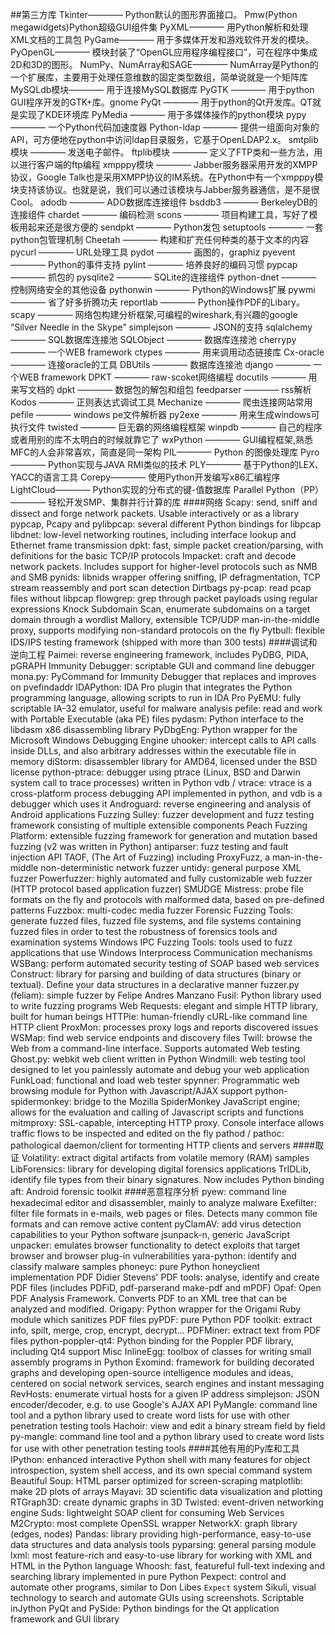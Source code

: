 ##第三方库
Tkinter———— Python默认的图形界面接口。
Pmw(Python megawidgets)Python超级GUI组件集
PyXML———— 用Python解析和处理XML文档的工具包
PyGame———— 用于多媒体开发和游戏软件开发的模块。
PyOpenGL———— 模块封装了“OpenGL应用程序编程接口”，可在程序中集成2D和3D的图形。
NumPy、NumArray和SAGE———— NumArray是Python的一个扩展库，主要用于处理任意维数的固定类型数组，简单说就是一个矩阵库
MySQLdb模块———— 用于连接MySQL数据库
PyGTK ———— 用于python GUI程序开发的GTK+库。gnome
PyQt ———— 用于python的Qt开发库。QT就是实现了KDE环境库
PyMedia ———— 用于多媒体操作的python模块
pypy ———— 一个Python代码加速度器
Python-ldap ———— 提供一组面向对象的API，可方便地在python中访问ldap目录服务，它基于OpenLDAP2.x。
smtplib模块 ———— 发送电子邮件。
ftplib模块 ———— 定义了FTP类和一些方法，用以进行客户端的ftp编程
xmpppy模块 ———— Jabber服务器采用开发的XMPP协议，Google Talk也是采用XMPP协议的IM系统。在Python中有一个xmpppy模块支持该协议。也就是说，我们可以通过该模块与Jabber服务器通信，是不是很Cool。
adodb ———— ADO数据库连接组件
bsddb3 ———— BerkeleyDB的连接组件
chardet ———— 编码检测
scons ———— 项目构建工具，写好了模板用起来还是很方便的
sendpkt ———— Python发包
setuptools ———— 一套python包管理机制
Cheetah ———— 构建和扩充任何种类的基于文本的内容
pycurl ———— URL处理工具
pydot ———— 画图的，graphiz
pyevent ———— Python的事件支持
pylint ———— 培养良好的编码习惯
pypcap ———— 抓包的
pysqlite2 ———— SQLite的连接组件
python-dnet ———— 控制网络安全的其他设备
pythonwin ———— Python的Windows扩展
pywmi ———— 省了好多折腾功夫
reportlab ———— Python操作PDF的Libary。
scapy ———— 网络包构建分析框架,可编程的wireshark,有兴趣的google “Silver Needle in the Skype”
simplejson ———— JSON的支持
sqlalchemy ———— SQL数据库连接池
SQLObject ———— 数据库连接池
cherrypy ———— 一个WEB framework
ctypes ———— 用来调用动态链接库
Cx-oracle ———— 连接oracle的工具
DBUtils ———— 数据库连接池
django ———— 一个WEB framework
DPKT ———— raw-scoket网络编程
docutils ———— 用来写文档的
dpkt ———— 数据包的解包和组包
feedparser ———— rss解析
Kodos ———— 正则表达式调试工具
Mechanize ———— 爬虫连接网站常用
pefile ———— windows pe文件解析器
py2exe ———— 用来生成windows可执行文件
twisted ———— 巨无霸的网络编程框架
winpdb ———— 自己的程序或者用别的库不太明白的时候就靠它了
wxPython ———— GUI编程框架,熟悉MFC的人会非常喜欢，简直是同一架构
PIL———— Python 的图像处理库
Pyro———— Python实现与JAVA RMI类似的技术
PLY———— 基于Python的LEX、YACC的语言工具
Corepy———— 使用Python开发编写x86汇编程序
LightCloud———— Python实现的分布式的键-值数据库
Parallel Python（PP）———— 轻松开发SMP、集群并行计算的库
####网络
Scapy: send, sniff and dissect and forge network packets. Usable interactively or as a library
pypcap, Pcapy and pylibpcap: several different Python bindings for libpcap
libdnet: low-level networking routines, including interface lookup and Ethernet frame transmission
dpkt: fast, simple packet creation/parsing, with definitions for the basic TCP/IP protocols
Impacket: craft and decode network packets. Includes support for higher-level protocols such as NMB and SMB
pynids: libnids wrapper offering sniffing, IP defragmentation, TCP stream reassembly and port scan detection
Dirtbags py-pcap: read pcap files without libpcap
flowgrep: grep through packet payloads using regular expressions
Knock Subdomain Scan, enumerate subdomains on a target domain through a wordlist
Mallory, extensible TCP/UDP man-in-the-middle proxy, supports modifying non-standard protocols on the fly
Pytbull: flexible IDS/IPS testing framework (shipped with more than 300 tests)
####调试和逆向工程
Paimei: reverse engineering framework, includes PyDBG, PIDA, pGRAPH
Immunity Debugger: scriptable GUI and command line debugger
mona.py: PyCommand for Immunity Debugger that replaces and improves on pvefindaddr
IDAPython: IDA Pro plugin that integrates the Python programming language, allowing scripts to run in IDA Pro
PyEMU: fully scriptable IA-32 emulator, useful for malware analysis
pefile: read and work with Portable Executable (aka PE) files
pydasm: Python interface to the libdasm x86 disassembling library
PyDbgEng: Python wrapper for the Microsoft Windows Debugging Engine
uhooker: intercept calls to API calls inside DLLs, and also arbitrary addresses within the executable file in memory
diStorm: disassembler library for AMD64, licensed under the BSD license
python-ptrace: debugger using ptrace (Linux, BSD and Darwin system call to trace processes) written in Python
vdb / vtrace: vtrace is a cross-platform process debugging API implemented in python, and vdb is a debugger which uses it
Androguard: reverse engineering and analysis of Android applications
Fuzzing
Sulley: fuzzer development and fuzz testing framework consisting of multiple extensible components
Peach Fuzzing Platform: extensible fuzzing framework for generation and mutation based fuzzing (v2 was written in Python)
antiparser: fuzz testing and fault injection API
TAOF, (The Art of Fuzzing) including ProxyFuzz, a man-in-the-middle non-deterministic network fuzzer
untidy: general purpose XML fuzzer
Powerfuzzer: highly automated and fully customizable web fuzzer (HTTP protocol based application fuzzer)
SMUDGE
Mistress: probe file formats on the fly and protocols with malformed data, based on pre-defined patterns
Fuzzbox: multi-codec media fuzzer
Forensic Fuzzing Tools: generate fuzzed files, fuzzed file systems, and file systems containing fuzzed files in order to test the robustness of forensics tools and examination systems
Windows IPC Fuzzing Tools: tools used to fuzz applications that use Windows Interprocess Communication mechanisms
WSBang: perform automated security testing of SOAP based web services
Construct: library for parsing and building of data structures (binary or textual). Define your data structures in a declarative manner
fuzzer.py (feliam): simple fuzzer by Felipe Andres Manzano
Fusil: Python library used to write fuzzing programs
Web
Requests: elegant and simple HTTP library, built for human beings
HTTPie: human-friendly cURL-like command line HTTP client
ProxMon: processes proxy logs and reports discovered issues
WSMap: find web service endpoints and discovery files
Twill: browse the Web from a command-line interface. Supports automated Web testing
Ghost.py: webkit web client written in Python
Windmill: web testing tool designed to let you painlessly automate and debug your web application
FunkLoad: functional and load web tester
spynner: Programmatic web browsing module for Python with Javascript/AJAX support
python-spidermonkey: bridge to the Mozilla SpiderMonkey JavaScript engine; allows for the evaluation and calling of Javascript scripts and functions
mitmproxy: SSL-capable, intercepting HTTP proxy. Console interface allows traffic flows to be inspected and edited on the fly
pathod / pathoc: pathological daemon/client for tormenting HTTP clients and servers
####取证
Volatility: extract digital artifacts from volatile memory (RAM) samples
LibForensics: library for developing digital forensics applications
TrIDLib, identify file types from their binary signatures. Now includes Python binding
aft: Android forensic toolkit
####恶意程序分析
pyew: command line hexadecimal editor and disassembler, mainly to analyze malware
Exefilter: filter file formats in e-mails, web pages or files. Detects many common file formats and can remove active content
pyClamAV: add virus detection capabilities to your Python software
jsunpack-n, generic JavaScript unpacker: emulates browser functionality to detect exploits that target browser and browser plug-in vulnerabilities
yara-python: identify and classify malware samples
phoneyc: pure Python honeyclient implementation
PDF
Didier Stevens' PDF tools: analyse, identify and create PDF files (includes PDFiD, pdf-parserand make-pdf and mPDF)
Opaf: Open PDF Analysis Framework. Converts PDF to an XML tree that can be analyzed and modified.
Origapy: Python wrapper for the Origami Ruby module which sanitizes PDF files
pyPDF: pure Python PDF toolkit: extract info, spilt, merge, crop, encrypt, decrypt…
PDFMiner: extract text from PDF files
python-poppler-qt4: Python binding for the Poppler PDF library, including Qt4 support
Misc
InlineEgg: toolbox of classes for writing small assembly programs in Python
Exomind: framework for building decorated graphs and developing open-source intelligence modules and ideas, centered on social network services, search engines and instant messaging
RevHosts: enumerate virtual hosts for a given IP address
simplejson: JSON encoder/decoder, e.g. to use Google's AJAX API
PyMangle: command line tool and a python library used to create word lists for use with other penetration testing tools
Hachoir: view and edit a binary stream field by field
py-mangle: command line tool and a python library used to create word lists for use with other penetration testing tools
####其他有用的Py库和工具
IPython: enhanced interactive Python shell with many features for object introspection, system shell access, and its own special command system
Beautiful Soup: HTML parser optimized for screen-scraping
matplotlib: make 2D plots of arrays
Mayavi: 3D scientific data visualization and plotting
RTGraph3D: create dynamic graphs in 3D
Twisted: event-driven networking engine
Suds: lightweight SOAP client for consuming Web Services
M2Crypto: most complete OpenSSL wrapper
NetworkX: graph library (edges, nodes)
Pandas: library providing high-performance, easy-to-use data structures and data analysis tools
pyparsing: general parsing module
lxml: most feature-rich and easy-to-use library for working with XML and HTML in the Python language
Whoosh: fast, featureful full-text indexing and searching library implemented in pure Python
Pexpect: control and automate other programs, similar to Don Libes `Expect` system
Sikuli, visual technology to search and automate GUIs using screenshots. Scriptable inJython
PyQt and PySide: Python bindings for the Qt application framework and GUI library
